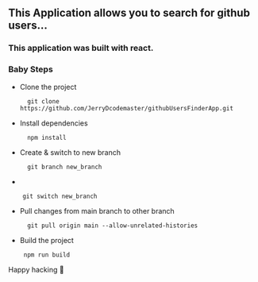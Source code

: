 ## This Application allows you to search for github users...

### This application was built with react.

### Baby Steps

- Clone the project

        git clone https://github.com/JerryDcodemaster/githubUsersFinderApp.git
    
- Install dependencies

        npm install
        
- Create & switch to new branch

        git branch new_branch
        
-
        
        git switch new_branch

- Pull changes from main branch to other branch

        git pull origin main --allow-unrelated-histories

- Build the project
       
       npm run build
       
 Happy hacking 🥂

